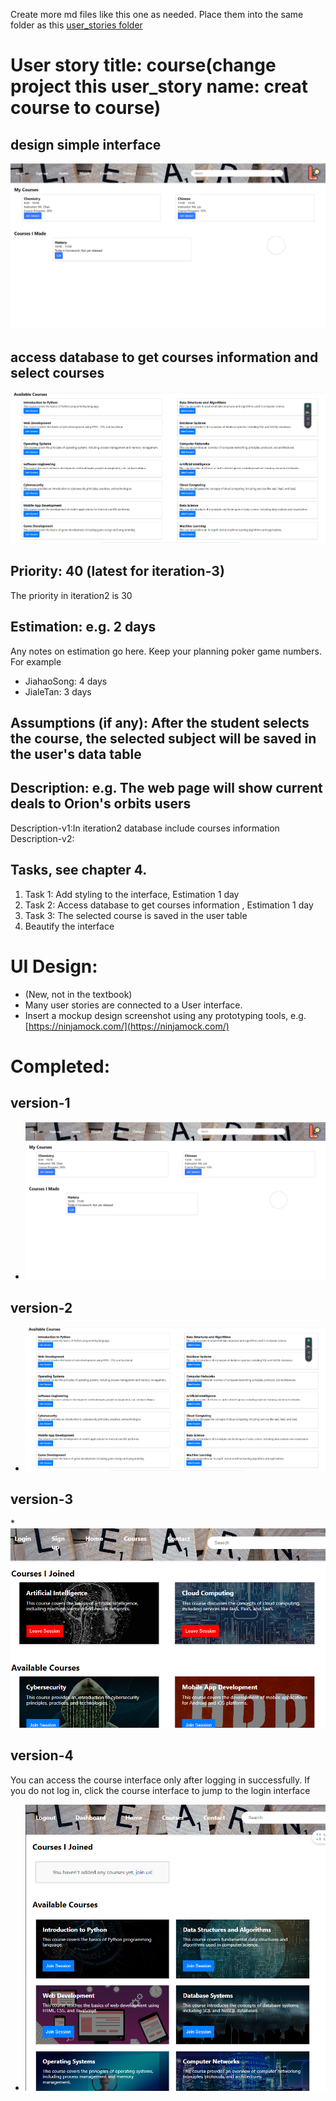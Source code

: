 Create more md files like this one as needed. Place them into the same folder
as this [user_stories folder](./)

# User story title: course(change project this user_story name: creat course to course)
## design simple interface
![img_8.png](images/img_8.png)

## access database to get courses information and select courses
![img_11.png](images/img_11.png) 



## Priority: 40 (latest for iteration-3)
The priority in iteration2 is 30


## Estimation: e.g. 2 days
Any notes on estimation go here. Keep your planning poker game numbers. For example
* JiahaoSong: 4 days 
* JialeTan: 3 days

## Assumptions (if any): After the student selects the course, the selected subject will be saved in the user's data table

## Description: e.g. The web page will show current deals to Orion's orbits users
Description-v1:In iteration2 database include courses information
Description-v2:



## Tasks, see chapter 4.
1. Task 1: Add styling to the interface, Estimation 1 day
2. Task 2: Access database to get courses information  , Estimation 1 day
3. Task 3: The selected course is saved in the user table
4. Beautify the interface



# UI Design:
* (New, not in the textbook)
* Many user stories are connected to a User interface.
* Insert a mockup design screenshot using any prototyping tools, e.g. [https://ninjamock.com/](https://ninjamock.com/)

# Completed:
## version-1
* ![img_8.png](images/img_8.png)
## version-2
* ![img_11.png](images/img_11.png)
## version-3
*![img_16.png](images/img_16.png)
## version-4
You can access the course interface only after logging in successfully. If you do not log in, click the course interface to jump to the login interface
* ![img.png](images/course.png)

